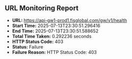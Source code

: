 ## URL Monitoring Report

- **URL:** https://api-gw1-prod1.fisglobal.com/gw/v1/health
- **Start Time:** 2025-07-13T23:30:51.296416
- **End Time:** 2025-07-13T23:30:51.588652
- **Total Time Taken:** 0.292236 seconds
- **HTTP Status Code:** 403
- **Status:** Failure
- **Failure Reason:** HTTP Status Code: 403
